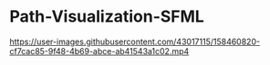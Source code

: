 # Path-Visualization-SFML

https://user-images.githubusercontent.com/43017115/158460820-cf7cac85-9f48-4b69-abce-ab41543a1c02.mp4


